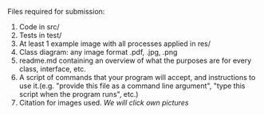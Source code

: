 Files required for submission:

1. Code in src/
2. Tests in test/
3. At least 1 example image with all processes applied in res/
4. Class diagram: any image format .pdf, .jpg, .png
5. readme.md containing an overview of what the purposes are for every class, interface, etc.
6. A script of commands that your program will accept, and instructions to use it.(e.g. "provide this file as a command line argument", "type this script when the program runs", etc.)
7. Citation for images used. *We will click own pictures*